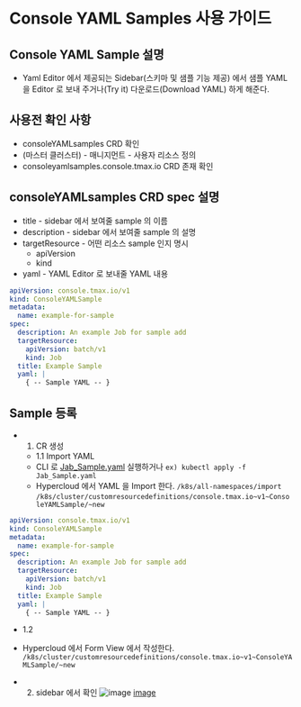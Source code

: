
# Console YAML Samples 사용 가이드

## Console YAML Sample 설명
* Yaml Editor 에서 제공되는 Sidebar(스키마 및 샘플 기능 제공) 에서 샘플 YAML 을 Editor 로 보내 주거나(Try it) 다운로드(Download YAML) 하게 해준다.


## 사용전 확인 사항
* consoleYAMLsamples CRD 확인
* (마스터 클러스터) - 매니지먼트 - 사용자 리소스 정의
* consoleyamlsamples.console.tmax.io CRD 존재 확인

## consoleYAMLsamples CRD spec 설명

* title - sidebar 에서 보여줄 sample 의 이름
* description - sidebar 에서 보여줄 sample 의 설명
* targetResource - 어떤 리소스 sample 인지 명시
  * apiVersion
  * kind
* yaml - YAML Editor 로 보내줄 YAML 내용


```yaml
apiVersion: console.tmax.io/v1
kind: ConsoleYAMLSample
metadata:
  name: example-for-sample
spec:
  description: An example Job for sample add
  targetResource:
    apiVersion: batch/v1
    kind: Job
  title: Example Sample
  yaml: |
    { -- Sample YAML -- }
```


## Sample 등록
* 1. CR 생성
  * 1.1 Import YAML
  * CLI 로 [Jab_Sample.yaml](yaml/Jab_Sample.yaml) 실행하거나 `ex) kubectl apply -f Jab_Sample.yaml`
  * Hypercloud 에서 YAML 을 Import 한다.
  `/k8s/all-namespaces/import`
  `/k8s/cluster/customresourcedefinitions/console.tmax.io~v1~ConsoleYAMLSample/~new    `

```yaml
apiVersion: console.tmax.io/v1
kind: ConsoleYAMLSample
metadata:
  name: example-for-sample
spec:
  description: An example Job for sample add
  targetResource:
    apiVersion: batch/v1
    kind: Job
  title: Example Sample
  yaml: |
    { -- Sample YAML -- }
```

  * 1.2 
  * Hypercloud 에서 Form View 에서 작성한다.
  `/k8s/cluster/customresourcedefinitions/console.tmax.io~v1~ConsoleYAMLSample/~new`
  
* 2. sidebar 에서 확인
![image](figure/kiali-ui.png)
[image](figure/kiali-ui.png)
